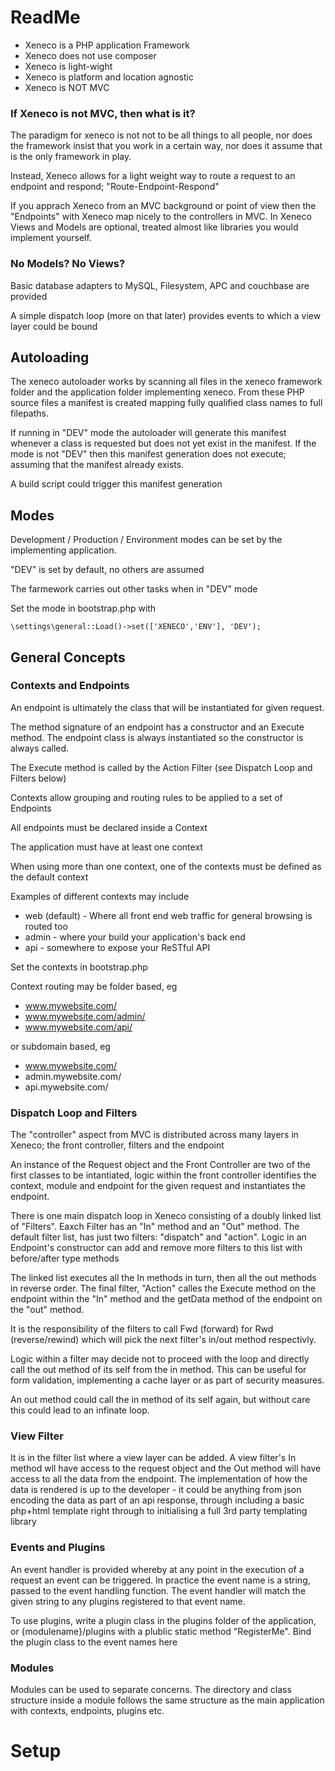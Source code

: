 # ReadMe

* Xeneco is a PHP application Framework
* Xeneco does not use composer
* Xeneco is light-wight
* Xeneco is platform and location agnostic
* Xeneco is NOT MVC

### If Xeneco is not MVC, then what is it?

The paradigm for xeneco is not not to be all things to all people, nor does the framework insist that you work in a certain way, nor does it assume that is the only framework in play.

Instead, Xeneco allows for a light weight way to route a request to an endpoint and respond; "Route-Endpoint-Respond"

If you apprach Xeneco from an MVC background or point of view then the "Endpoints" with Xeneco map nicely to the controllers in MVC. In Xeneco Views and Models are optional, treated almost like libraries you would implement yourself.

### No Models? No Views?

Basic database adapters to MySQL, Filesystem, APC and couchbase are provided

A simple dispatch loop (more on that later) provides events to which a view layer could be bound

## Autoloading

The xeneco autoloader works by scanning all files in the xeneco framework folder and the application folder implementing xeneco. From these PHP source files a manifest is created mapping fully qualified class names to full filepaths.

If running in "DEV" mode the autoloader will generate this manifest whenever a class is requested but does not yet exist in the manifest. If the mode is not "DEV" then this manifest generation does not execute; assuming that the manifest already exists.

A build script could trigger this manifest generation

## Modes

Development / Production / Environment modes can be set by the implementing application.

"DEV" is set by default, no others are assumed

The farmework carries out other tasks when in "DEV" mode

Set the mode in bootstrap.php with

    \settings\general::Load()->set(['XENECO','ENV'], 'DEV');
	
## General Concepts

### Contexts and Endpoints

An endpoint is ultimately the class that will be instantiated for given request.

The method signature of an endpoint has a constructor and an Execute method. The endpoint class is always instantiated so the constructor is always called.

The Execute method is called by the Action Filter (see Dispatch Loop and Filters below)

Contexts allow grouping and routing rules to be applied to a set of Endpoints

All endpoints must be declared inside a Context

The application must have at least one context

When using more than one context, one of the contexts must be defined as the default context

Examples of different contexts may include

* web (default) - Where all front end web traffic for general browsing is routed too
* admin - where your build your application's back end
* api - somewhere to expose your ReSTful API

Set the contexts in bootstrap.php

Context routing may be folder based, eg

* www.mywebsite.com/
* www.mywebsite.com/admin/
* www.mywebsite.com/api/

or subdomain based, eg

* www.mywebsite.com/
* admin.mywebsite.com/
* api.mywebsite.com/

### Dispatch Loop and Filters

The "controller" aspect from MVC is distributed across many layers in Xeneco; the front controller, filters and the endpoint

An instance of the Request object and the Front Controller are two of the first classes to be intantiated, logic within the front controller identifies the context, module and endpoint for the given request and instantiates the endpoint.

There is one main dispatch loop in Xeneco consisting of a doubly linked list of "Filters". Eaxch Filter has an "In" method and an "Out" method. The default filter list, has just two filters: "dispatch" and "action". Logic in an Endpoint's  constructor can add and remove more filters to this list with before/after type methods

The linked list executes all the In methods in turn, then all the out methods in reverse order. The final filter, "Action" calles the Execute method on the endpoint within the "In" method and the getData method of the endpoint on the "out" method.

It is the responsibility of the filters to call Fwd (forward) for Rwd (reverse/rewind) which will pick the next filter's in/out method respectivly.

Logic within a filter may decide not to proceed with the loop and directly call the out method of its self from the in method. This can be useful for form validation, implementing a cache layer or as part of security measures.

An out method could call the in method of its self again, but without care this could lead to an infinate loop.

### View Filter ###

It is in the filter list where a view layer can be added. A view filter's In method wll have access to the request object and the Out method will have access to all the data from the endpoint. The implementation of how the data is rendered is up to the developer - it could be anything from json encoding the data as part of an api response, through including a basic php+html template right through to initialising a full 3rd party templating library

### Events and Plugins

An event handler is provided whereby at any point in the execution of a request an event can be triggered. In practice the event name is a string, passed to the event handling function. The event handler will match the given string to any plugins registered to that event name.

To use plugins, write a plugin class in the plugins folder of the application, or {modulename}/plugins with a plublic static method "RegisterMe". Bind the plugin class to the event names here

### Modules

Modules can be used to separate concerns. The directory and class structure inside a module follows the same structure as the main application with contexts, endpoints, plugins etc.

# Setup